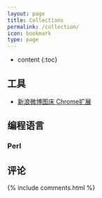 ```yaml
---
layout: page
title: Collections
permalink: /collection/
icon: bookmark
type: page
---
```


* content
{:toc}

## 工具


* [新浪微博图床 Chrome扩展](https://github.com/Suxiaogang/WeiboPicBed)


## 编程语言

### Perl

## 评论

{% include comments.html %}
